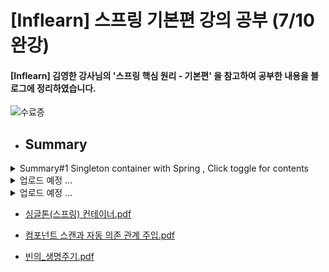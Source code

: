# [Inflearn] 스프링 기본편 강의 공부 (7/10 완강)

#### [Inflearn] 김영한 강사님의 '스프링 핵심 원리 - 기본편' 을 참고하여 공부한 내용을 블로그에 정리하였습니다.

![수료증](https://user-images.githubusercontent.com/74015710/127106125-ec0253a9-11fd-488f-9694-20caf7af157c.png)

* ## Summary

<details>
<summary> Summary#1 Singleton container with Spring , Click toggle for contents </summary>

# 싱글톤(Singleton) 컨테이너

## **싱글톤 이란?**

싱글톤은 객체지향 디자인패턴중 하나이고 이 싱글톤 패턴은 인스턴스를 하나만 생성하도록 보증하는 패턴, 최초로 인스턴스를 생성하면 그 이후에 인스턴스를 계속해서 생성해도 똑같은 인스턴스를 반환시켜준다.

```java
Service service = new Service();
```

클라이언트가 위의 객체를 사용하는 어떤 프로그램을 사용할 때 마다 , 인스턴스를 생성

만약 다수의 클라이언트가 동시에 서비스를 사용한다면?

![Singleton](https://user-images.githubusercontent.com/74015710/129825636-bdb0aea2-96ba-4806-853b-a6e9af7defa0.jpg)


  

만약 A,B,C 3명이 아닌 100,000명 1,000,000명이 이용한다면 그수에 맞는 인스턴스를 생성,소멸해야함, 이는 엄청난 메모리 낭비와 함께 트래픽 문제를 발생시킨다.

**싱글톤패턴(Singleton Pattern) 은 하나의 실객체만을 반환시켜주어 하나의 Service()객체를 모든 클라이언트가 공유해서 쓸 수 있도록 해준다.**

싱글톤패턴에는 여러가지 종류가 있지만 , 그 중 하나를 예시( Eager Initialization , 이른 초기화)를 들어 코드를 짜보면 다음과 같다.
  

![Singleton2](https://user-images.githubusercontent.com/74015710/129825835-a67e5126-e4fb-48e7-8ac8-296b13e94729.jpg)

똑같은 객체를 생성하는것을 확인할 수 있다 
  
![Singleton3](https://user-images.githubusercontent.com/74015710/129825910-8f974468-ec18-4842-81a4-9c888bdecb73.jpg)


## 싱글톤을 사용하는 이유 ,장점

 
    1. 고정된 메모리 영역을 가지고 하나의 인스턴스만 사용 →메모리 절약
    2. 싱글톤 클래스의 인스턴스는 전역변수이기 때문에 다른 클래스의 인스턴스들이 데이터를 공유하기 쉬움
    3. DBCP(DataBase Connection Pool) 과 같은 공통된 객체를 여러개 생성해야 하는 상황에 자주 사용

## 싱글톤의 단점

 
    1. 구현하는 코드가 많아짐
    2. **DIP(Dependency Inversion Principal , 의존 관계 역전 원리)** 위반
    3. **OCP(Open Closed Principal , 개방 폐쇄의 원리)** 위반

   ![Singleton 4jpg](https://user-images.githubusercontent.com/74015710/129827311-a3a771f9-72f2-43dc-a889-c5d3e4fd9873.png)

    SingletonTest는 결국 SingletonService라는 구현체에 의존 , DIP는 인터페이스에 의존해야함

    구체 클래스에 의존하다보니 변경과 수정에 자유롭지 못함 따라서 OCP 위반


     객체지향과는 거리가 먼 패턴

     객체지향과는 맞지않는 패턴 , 싱글톤으로 설계하면 필연적으로 다른 서비스들과의 의존성이 올라가기 때문에 테스트가 용이하지않다. 

     그렇다면 객체지향의 원칙도 지키면서 , 싱글톤 패턴을 써서 객체를 구현하려면 어떻게 해야할까

## 개발자들에게 찾아온 봄 , Spring

### **Spring의 객체관리 - Spring Container**

**스프링 컨테이너는 기본적으로 싱글톤 컨테이너 역할을 한다.** 

빈을 등록할때 별다른 설정을 하지않으면 기본적으로 싱글톤방식으로 객체를 생성한다.

이는 스프링이 직접 싱글톤 형태의 오브젝트를 만들고 관리하는 기능을 제공하는 **싱글톤 레지스트리**를 갖고 있기 때문이다. ( 싱글톤과는 대비되는 프로토타입으로 설정도 가능)

스프링의 싱글톤 컨테이너는 기존의 싱글톤패턴의 스태틱 메소드와 private 생성자를 사용해야하는 비정상적인(인용) 클래스가 아니라 평범한 자바 클래스를 싱글톤으로 활용하게 해준다.

## 스프링 컨테이너의 생성 & 테스트

### 1) DI 컨테이너 + @Configuration

**제어를 역전하는 DI 컨테이너에 각각 서비스를 구성하는 객체의 의존관계를 주입하여 생성하는 메서드를 생성후 @Bean 을 붙여 반환되는 객체를 스프링 컨테이너에 빈으로 등록**

스프링 컨테이너는 @Configuration 이 붙은 AppConfig 를 설정(구성) 정보로 사용한다. 여기서 @Bean
이라 적힌 메서드를 모두 호출해서 반환된 객체를 스프링 컨테이너에 등록한다. 이렇게 스프링 컨테이너에
등록된 객체를 스프링 빈이라 한다

![7_15_Singleton_](https://user-images.githubusercontent.com/74015710/129828088-f4e00df8-4912-4ab9-8242-6d3bbfd8e053.png)

DI 컨테이너 ,  IoC 컨테이너 (제어의 역전) 를 생성,의존성 주입을 해줌 그리고 @Bean 으로 객체들을 스프링 컨테이너에 등록

### 2) 스프링 컨테이너 생성

  **스프링 컨테이너 생성  -> new AnnotationConfigApplicationContext(AppConfig.class)**



AppConfig.class 는 구성정보로써 스프링 컨테이너를 만들시 꼭 필요                                                                       ![7_14_Singleton__1](https://user-images.githubusercontent.com/74015710/129827966-7c9783e0-bd48-4e75-98fa-a466daf21040.png)


### 3) 의존관계 설정

![7_14_Singleton__3](https://user-images.githubusercontent.com/74015710/129828237-64e5f8bc-3dc1-43df-8ae8-a02dfdf35e9c.png)

### 4) **테스트결과**

![7_15_Singleton_4](https://user-images.githubusercontent.com/74015710/129828245-213ddcfc-f680-4e7a-ac8c-386960a2b7b7.png)

## 싱글톤(스프링) 컨테이너의 주의점

**무상태성(Stateless)으로 설계해야함** , 상태를 유지하는 필드가 존재하면 무시무시한 일이 발생

### EX) 상태성(stateful)로 설계한 객체를 스프링빈에 담아서 테스트

price 같이 값이 상태를 유지하는 필드를 가진 객체를 생성

![7_15_Singleton_5](https://user-images.githubusercontent.com/74015710/129828254-62e49114-ceb3-4581-b14d-b0fa53f78ce3.png)

해당 객체를 빈으로 등록후 스프링 컨테이너를 테스트

![7_15_Singleton_ 6png](https://user-images.githubusercontent.com/74015710/129828270-daf96baf-81e6-4482-a14e-706cbc901ffd.png)

여러 클라이언트가 하나의 같은 객체 인스턴스를 공유하기 때문에 싱글톤 객체는 상태를 유지
(stateful)하게 설계하면 안된다

따라서 상태를 유지하는 price필드로 인하여 A사용자는 10000원 짜리 상품을 구매하고 , 나중손님이 20000원 짜리 상품을 구매하면 20000원을 결제해야하는 위험한 상황을 초래

## 정리

1. 객체를 하나만 생성하여 클라이언트가 공유해야 하는 상황에서 싱글톤패턴은 적절한 디자인패턴 하지만 객체지향의 특성을 살리기 어렵고 테스트가 쉽지않다는 단점이 존재

1. Springframework의 스프링 컨테이너(싱글톤 컨테이너)는 객체들을 싱글톤으로 관리해주며 , 객체지향의 원칙을 위반하지 않게하여 개발자들의 개발을 더욱 편하게 해준다.

1. 단, DBCP 같은 다수의 클라이언트가 공동으로 사용하며 , 반복적으로 사용되는 객체에 사용되어야 하고 , 무상태성으로 설계하여야한다.

# **자료출처**

- [Inflearn] 스프링 핵심 원리 - 기본편

[스프링 핵심 원리 - 기본편 - 인프런 | 강의](https://www.inflearn.com/course/%EC%8A%A4%ED%94%84%EB%A7%81-%ED%95%B5%EC%8B%AC-%EC%9B%90%EB%A6%AC-%EA%B8%B0%EB%B3%B8%ED%8E%B8)

- 블로그

[싱글턴 패턴(Singleton Pattern)] (URL https://webdevtechblog.com/%EC%8B%B1%EA%B8%80%ED%84%B4-%ED%8C%A8%ED%84%B4-singleton-pattern-db75ed29c36)

[자바 디자인 패턴의 이해 - Gof Design Pattern[1~11]] (URL https://catsbi.oopy.io/344dbe7b-9774-48fc-9c95-b554e9c1c4bc#a1cfdedc-4a6f-44da-916a-13edfb67c73d)

[[Spring] 싱글톤 레지스트리] (URL https://withseungryu.tistory.com/74)
  
  </details>

<details>
  
* * *
  
<summary> 업로드 예정 ...  </summary>
```
CODE!
```
</details>

<details>
<summary> 업로드 예정 ... </summary>
```
CODE!
```
</details>



 * [싱글톤(스프링) 컨테이너.pdf](https://github.com/GRIFFITHH/core/files/6883196/default.pdf)

 * [컴포넌트 스캔과 자동 의존 관계 주입.pdf](https://github.com/GRIFFITHH/core/files/6883188/_._._._._.pdf)

 * [빈의_생명주기.pdf](https://github.com/GRIFFITHH/MySpringStudies/files/6912836/_.pdf)

